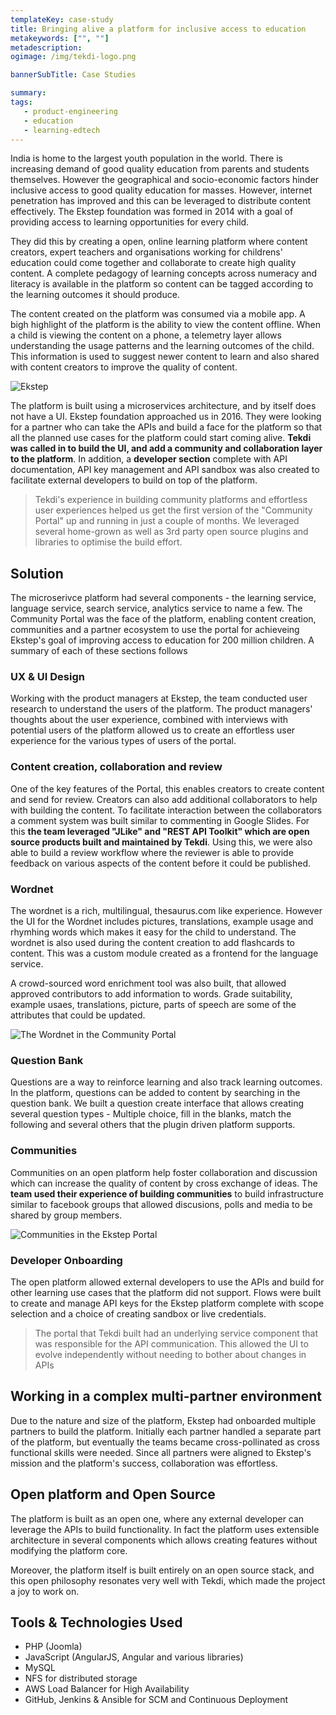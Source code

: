 ```yaml
---
templateKey: case-study
title: Bringing alive a platform for inclusive access to education
metakeywords: ["", ""]
metadescription: 
ogimage: /img/tekdi-logo.png

bannerSubTitle: Case Studies

summary: 
tags: 
   - product-engineering
   - education
   - learning-edtech
---
```


India is home to the largest youth population in the world. There is increasing demand of good quality education from parents and students themselves. However the geographical and socio-economic factors hinder inclusive access to good quality education for masses. However, internet penetration has improved and this can be leveraged to distribute content effectively. The Ekstep foundation was formed in 2014 with a goal of providing access to learning opportunities for every child.

They did this by creating a open, online learning platform where content creators, expert teachers and organisations working for childrens' education could come together and collaborate to create high quality content. A complete pedagogy of learning concepts across numeracy and literacy is available in the platform so content can be tagged according to the learning outcomes it should produce. 

The content created on the platform was consumed via a mobile app. A bigh highlight of the platform is the ability to view the content offline. When a child is viewing the content on a phone, a telemetry layer allows understanding the usage patterns and the learning outcomes of the child. This information is used to suggest newer content to learn and also shared with content creators to improve the quality of content.

![Ekstep](/img/case-studies/ekstep.jpg)

The platform is built using a microservices architecture, and by itself does not have a UI. Ekstep foundation approached us in 2016. They were looking for a partner who can take the APIs and build a face for the platform so that all the planned use cases for the platform could start coming alive. **Tekdi was called in to build the UI, and add a community and collaboration layer to the platform**. In addition, a **developer section** complete with API documentation, API key management and API sandbox was also created to facilitate external developers to build on top of the platform.

> Tekdi's experience in building community platforms and effortless user experiences helped us get the first version of the "Community Portal" up and running in just a couple of months. We leveraged several home-grown as well as 3rd party open source plugins and libraries to optimise the build effort.

## Solution
The microserivce platform had several components - the learning service, language service, search service, analytics service to name a few. The Community Portal was the face of the platform, enabling content creation, communities and a partner ecosystem to use the portal for achieveing Ekstep's goal of improving access to education for 200 million children. A summary of each of these sections follows

### UX & UI Design
Working with the product managers at Ekstep, the team conducted user research to understand the users of the platform. The product managers' thoughts about the user experience, combined with interviews with potential users of the platform allowed us to create an effortless user experience for the various types of users of the portal. 

### Content creation, collaboration and review
One of the key features of the Portal, this enables creators to create content and send for review. Creators can also add additional collaborators to help with building the content. To facilitate interaction between the collaborators a comment system was built similar to commenting in Google Slides. For this **the team leveraged "JLike" and "REST API Toolkit" which are open source products built and maintained by Tekdi**. Using this, we were also able to build a review workflow where the reviewer is able to provide feedback on various aspects of the content before it could be published.

### Wordnet
The wordnet is a rich, multilingual, thesaurus.com like experience. However the UI for the Wordnet includes pictures, translations, example usage and rhymhing words which makes it easy for the child to understand. The wordnet is also used during the content creation to add flashcards to content. This was a custom module created as a frontend for the language service.

A crowd-sourced word enrichment tool was also built, that allowed approved contributors to add information to words. Grade suitability, example usaes, translations, picture, parts of speech are some of the attributes that could be updated.

![The Wordnet in the Community Portal](/img/case-studies/ekstep-wordnet.png)

### Question Bank
Questions are a way to reinforce learning and also track learning outcomes. In the platform, questions can be added to content by searching in the question bank. We built a question create interface that allows creating several question types - Multiple choice, fill in the blanks, match the following and several others that the plugin driven platform supports. 

### Communities
Communities on an open platform help foster collaboration and discussion which can increase the quality of content by cross exchange of ideas. The **team used their experience of building communities** to build infrastructure similar to facebook groups that allowed discusions, polls and media to be shared by group members. 

![Communities in the Ekstep Portal](/img/case-studies/ekstep-groups.png)

### Developer Onboarding
The open platform allowed external developers to use the APIs and build for other learning use cases that the platform did not support. Flows were built to create and manage API keys for the Ekstep platform complete with scope selection and a choice of creating sandbox or live credentials. 

> The portal that Tekdi built had an underlying service component that was responsible for the API communication. This allowed the UI to evolve independently without needing to bother about changes in APIs

## Working in a complex multi-partner environment
Due to the nature and size of the platform, Ekstep had onboarded multiple partners to build the platform. Initially each partner handled a separate part of the platform, but eventually the teams became cross-pollinated as cross functional skills were needed. Since all partners were aligned to Ekstep's mission and the platform's success, collaboration was effortless.

## Open platform and Open Source
The platform is built as an open one, where any external developer can leverage the APIs to build functionality. In fact the platform uses extensible architecture in several components which allows creating features without modifying the platform core. 

Moreover, the platform itself is built entirely on an open source stack, and this open philosophy resonates very well with Tekdi, which made the project a joy to work on.

## Tools & Technologies Used
- PHP (Joomla)
- JavaScript (AngularJS, Angular and various libraries)
- MySQL
- NFS for distributed storage
- AWS Load Balancer for High Availability
- GitHub, Jenkins & Ansible for SCM and Continuous Deployment
